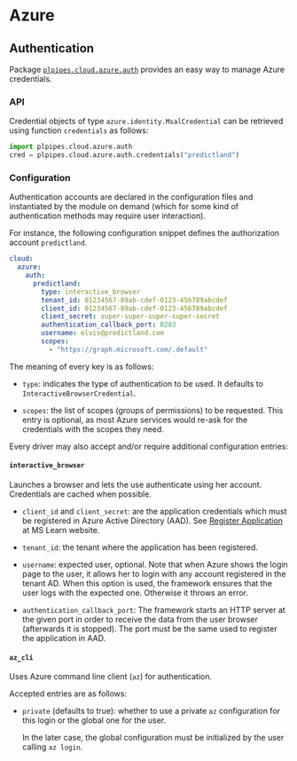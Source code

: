 # Azure

## Authentication

Package
[`plpipes.cloud.azure.auth`](reference/plpipes/cloud/azure/auth.pm)
provides an easy way to manage Azure credentials.

### API

Credential objects of type `azure.identity.MsalCredential` can be
retrieved using function `credentials` as follows:

```python
import plpipes.cloud.azure.auth
cred = plpipes.cloud.azure.auth.credentials("predictland")
```

### Configuration

Authentication accounts are declared in the configuration files and
instantiated by the module on demand (which for some kind of
authentication methods may require user interaction).

For instance, the following configuration snippet defines the
authorization account `predictland`.

```yaml
cloud:
  azure:
    auth:
      predictland:
        type: interactive_browser
        tenant_id: 01234567-89ab-cdef-0123-456789abcdef
        client_id: 01234567-89ab-cdef-0123-456789abcdef
        client_secret: super-super-super-super-secret
        authentication_callback_port: 8283
        username: elvis@predictland.com
        scopes:
          - "https://graph.microsoft.com/.default"
```

The meaning of every key is as follows:

- `type`: indicates the type of authentication to be used. It
    defaults to `InteractiveBrowserCredential`.

- `scopes`: the list of scopes (groups of permissions) to be
    requested. This entry is optional, as most Azure services would re-ask
    for the credentials with the scopes they need.

Every driver may also accept and/or require additional configuration
entries:

#### `interactive_browser`

Launches a browser and lets the use authenticate using her
account. Credentials are cached when possible.

- `client_id` and `client_secret`: are the application credentials
    which must be registered in Azure Active Directory (AAD). See
    [Register
    Application](https://learn.microsoft.com/en-us/azure/healthcare-apis/register-application)
    at MS Learn website.

- `tenant_id`: the tenant where the application has been registered.

- `username`: expected user, optional. Note that when Azure shows the
    login page to the user, it allows her to login with any account
    registered in the tenant AD. When this option is used, the framework
    ensures that the user logs with the expected one. Otherwise it throws
    an error.

- `authentication_callback_port`: The framework starts an HTTP server
    at the given port in order to receive the data from the user browser
    (afterwards it is stopped). The port must be the same used to register
    the application in AAD.


#### `az_cli`

Uses Azure command line client (`az`) for authentication.

Accepted entries are as follows:

- `private` (defaults to true): whether to use a private `az`
    configuration for this login or the global one for the user.

    In the later case, the global configuration must be initialized by
    the user calling `az login`.

